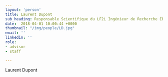 ```yaml
---
layout: 'person'
title: Laurent Dupont
sub_heading: Responsable Scientifique du LF2L Ingénieur de Recherche ERPI / ENSGSI
date:  2018-04-01 10:00:44 +0000
thumbnail: "/img/people/LD.jpg"
email: ''
linkedin: ''
role:
- advisor
- staff

---
```


Laurent Dupont

